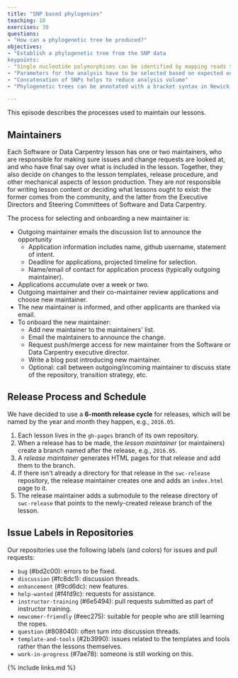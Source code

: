 ```yaml
---
title: "SNP based phylogenies"
teaching: 10
exercises: 30
questions:
- "How can a phylogenetic tree be produced?"
objectives:
- "Establish a phylogenetic tree from the SNP data
keypoints:
- "Single nucleotide polymorphisms can be identified by mapping reads to a reference genome"
- "Parameters for the analysis have to be selected based on expected outcomes for this organism"
- "Concatenation of SNPs helps to reduce analysis volume"    
- "Phylogenetic trees can be annotated with a bracket syntax in Newick format"

---
```


This episode describes the processes used to maintain our lessons.

## Maintainers

Each Software or Data Carpentry lesson has one or two maintainers,
who are responsible for making sure issues and change requests are looked at,
and who have final say over what is included in the lesson.
Together,
they also decide on changes to the lesson templates,
release procedure,
and other mechanical aspects of lesson production.
They are *not* responsible for writing lesson content or deciding what lessons ought to exist:
the former comes from the community,
and the latter from the Executive Directors and Steering Committees of Software and Data Carpentry.

The process for selecting and onboarding a new maintainer is:

*   Outgoing maintainer emails the discussion list to announce the opportunity
    *    Application information includes name, github username, statement of intent.
    *    Deadline for applications, projected timeline for selection.
    *    Name/email of contact for application process (typically outgoing maintainer).
*   Applications accumulate over a week or two.
*   Outgoing maintainer and their co-maintainer review applications and choose new maintainer.
*   The new maintainer is informed, and other applicants are thanked via email.
*   To onboard the new maintainer:
    *   Add new maintainer to the maintainers' list.
    *   Email the maintainers to announce the change.
    *   Request push/merge access for new maintainer from
        the Software or Data Carpentry executive director.
    *   Write a blog post introducing new maintainer.
    *   Optional: call between outgoing/incoming maintainer to discuss state of the repository,
        transition strategy, etc.

## Release Process and Schedule

We have decided to use a **6-month release cycle** for releases, which
will be named by the year and month they happen, e.g., `2016.05`.

1.  Each lesson lives in the `gh-pages` branch of its own repository.
2.  When a release has to be made,
    the *lesson maintainer* (or maintainers) create a branch named after the release,
    e.g., `2016.05`.
3.  A *release maintainer* generates HTML pages for that release and add them to the branch.
4.  If there isn't already a directory for that release in the `swc-release` repository,
    the release maintainer creates one
    and adds an `index.html` page to it.
5.  The release maintainer adds a submodule to the release directory of `swc-release`
    that points to the newly-created release branch of the lesson.

## Issue Labels in Repositories

Our repositories use the following labels (and colors) for issues and pull requests:

*   `bug` (#bd2c00): errors to be fixed.
*   `discussion` (#fc8dc1): discussion threads.
*   `enhancement` (#9cd6dc): new features.
*   `help-wanted` (#f4fd9c): requests for assistance.
*   `instructor-training` (#6e5494): pull requests submitted as part of instructor training.
*   `newcomer-friendly` (#eec275): suitable for people who are still learning the ropes.
*   `question` (#808040): often turn into discussion threads.
*   `template-and-tools` (#2b3990): issues related to the templates and tools
    rather than the lessons themselves.
*   `work-in-progress` (#7ae78): someone is still working on this.

{% include links.md %}
